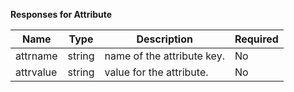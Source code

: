 **Responses for Attribute**

| Name      | Type   | Description                | Required |
|-----------|--------|----------------------------|----------|
| attrname  | string | name of the attribute key. | No       |
| attrvalue | string | value for the attribute.   | No       |
